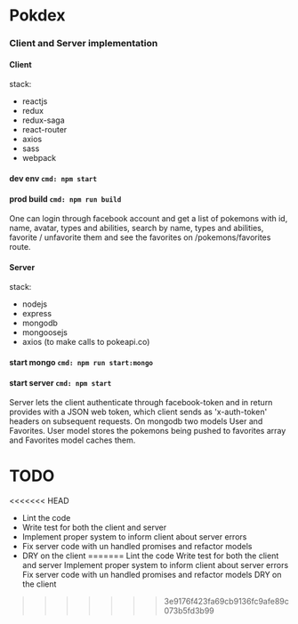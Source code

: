 # Pokdex
### Client and Server implementation

#### Client
stack:
- reactjs
- redux
- redux-saga
- react-router
- axios
- sass
- webpack

#### dev  env `cmd: npm start`
#### prod build `cmd: npm run build`

One can login through facebook account and get a list of pokemons with id, name, avatar, types and abilities, search by name, types and abilities, favorite / unfavorite them and see the favorites on /pokemons/favorites route.

#### Server
stack:
- nodejs
- express
- mongodb
- mongoosejs
- axios (to make calls to pokeapi.co)

#### start mongo `cmd: npm run start:mongo`
#### start server  `cmd: npm start`

Server lets the client authenticate through facebook-token and in return provides with a JSON web token, which client sends as 'x-auth-token' headers on subsequent requests. On mongodb two models User and Favorites. User model stores the pokemons being pushed to favorites array and Favorites model caches them.

# TODO
<<<<<<< HEAD
- Lint the code
- Write test for both the client and server
- Implement proper system to inform client about server errors
- Fix server code with un handled promises and refactor models
- DRY on the client
=======
Lint the code
Write test for both the client and server
Implement proper system to inform client about server errors
Fix server code with un handled promises and refactor models
DRY on the client
>>>>>>> 3e9176f423fa69cb9136fc9afe89c073b5fd3b99
